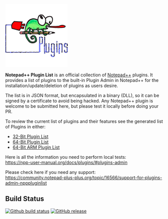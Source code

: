 <picture>
  <source media="(prefers-color-scheme: light)" srcset="./nppPlugins.png">
  <source media="(prefers-color-scheme: dark)" srcset="./nppPluginsDark.png">
  <img alt="Notepad++ Plugin List" src="./nppPlugins.png">
</picture>

**Notepad++ Plugin List** is an official collection of [Notepad++](https://github.com/notepad-plus-plus/notepad-plus-plus) plugins. It provides a list of plugins to the built-in Plugin Admin in Notepad++ for the installation/update/deletion of plugins as users desire.

The list is in JSON format, but encapsulated in a binary (DLL), so it can be signed by a certificate to avoid being hacked. Any Notepad++ plugin is welcome to be submitted here, but please test it locally before doing your PR.

To review the current list of plugins and their features see the generated list of Plugins in either:

* [32-Bit Plugin List](doc/plugin_list_x86.md)
* [64-Bit Plugin List](doc/plugin_list_x64.md)
* [64-Bit ARM Plugin List](doc/plugin_list_arm64.md)

Here is all the information you need to perform local tests:  
https://npp-user-manual.org/docs/plugins/#plugins-admin

Please check here if you need any support:  
https://community.notepad-plus-plus.org/topic/16566/support-for-plugins-admin-npppluginlist

Build Status
------------

[![Github build status](https://github.com/notepad-plus-plus/nppPluginList/actions/workflows/CI_build.yml/badge.svg)](https://github.com/notepad-plus-plus/nppPluginList/actions/workflows/CI_build.yml)
[![GitHub release](https://img.shields.io/github/release/notepad-plus-plus/nppPluginList.svg)](https://github.com/notepad-plus-plus/nppPluginList/releases)
